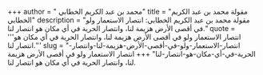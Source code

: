+++
author = " محمد بن عبد الكريم الخطابي"
title = "مقولة  محمد بن عبد الكريم الخطابي"
description = "مقولة  محمد بن عبد الكريم الخطابي: انتصار الاستعمار ولو في أقصى الأرض هزيمة لنا، وانتصار الحرية في أي مكان هو انتصار لنا."
quote = '''انتصار الاستعمار ولو في أقصى الأرض هزيمة لنا، وانتصار الحرية في أي مكان هو انتصار لنا.''' 
slug = "انتصار-الاستعمار-ولو-في-أقصى-الأرض-هزيمة-لنا-وانتصار-الحرية-في-أي-مكان-هو-انتصار-لنا"
+++
انتصار الاستعمار ولو في أقصى الأرض هزيمة لنا، وانتصار الحرية في أي مكان هو انتصار لنا.

